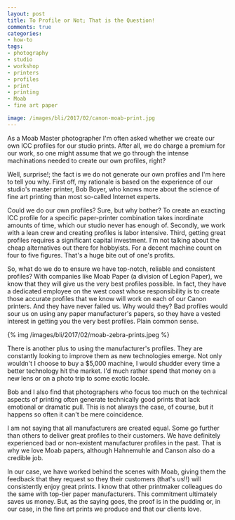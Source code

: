 ```yaml
---
layout: post
title: To Profile or Not; That is the Question!
comments: true
categories:
- how-to
tags:
- photography
- studio
- workshop
- printers
- profiles
- print
- printing
- Moab
- fine art paper

image: /images/bli/2017/02/canon-moab-print.jpg
---
```


As a Moab Master photographer I'm often asked whether we create our own ICC profiles for our studio prints. After all, we do charge a premium for our work, so one might assume that we go through the intense machinations needed to create our own profiles, right?

<!--more-->

Well, surprise!; the fact is we do not generate our own profiles and I'm here to tell you why. First off, my rationale is based on the experience of our studio's master printer, Bob Boyer, who knows more about the science of fine art printing than most so-called Internet experts. 

Could we do our own profiles? Sure, but why bother? To create an exacting ICC profile for a specific paper-printer combination takes inordinate amounts of time, which our studio never has enough of. Secondly, we work with a lean crew and creating profiles is labor intensive. Third, getting great profiles requires a significant capital investment. I'm not talking about the cheap alternatives out there for hobbyists. For a decent machine count on four to five figures. That's a huge bite out of one's profits. 

So, what do we do to ensure we have top-notch, reliable and consistent profiles? With companies like Moab Paper (a division of Legion Paper), we know that they will give us the very best profiles possible. In fact, they have a dedicated employee on the west coast whose responsibility is to create those accurate profiles that we know will work on each of our Canon printers. And they have never failed us. Why would they? Bad profiles would sour us on using any paper manufacturer's papers, so they have a vested interest in getting you the very best profiles. Plain common sense. 

{% img /images/bli/2017/02/moab-zebra-prints.jpeg %}

There is another plus to using the manufacturer's profiles. They are constantly looking to improve them as new technologies emerge. Not only wouldn't I choose to buy a $5,000 machine, I would shudder every time a better technology hit the market. I'd much rather spend that money on a new lens or on a photo trip to some exotic locale. 

Bob and I also find that photographers who focus too much on the technical aspects of printing often generate technically good prints that lack emotional or dramatic pull. This is not always the case, of course, but it happens so often it can't be mere coincidence.

I am not saying that all manufacturers are created equal. Some go further than others to deliver great profiles to their customers. We have definitely experienced bad or non-existent manufacturer profiles in the past. That is why we love Moab papers, although Hahnemuhle and Canson also do a credible job. 

In our case, we have worked behind the scenes with Moab, giving them the feedback that they request so they their customers (that's us!!) will consistently enjoy great prints. I know that other printmaker colleagues do the same with top-tier paper manufacturers. This commitment ultimately saves us money. But, as the saying goes, the proof is in the pudding or, in our case, in the fine art prints we produce and that our clients love. 


